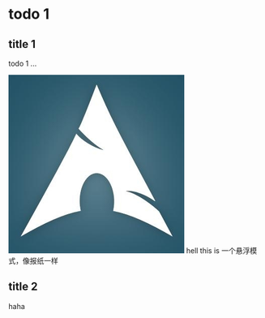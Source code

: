 # todo 1

## title 1




todo 1 ...



![111](img/111.png)
hell this is 一个悬浮模式，像报纸一样


## title 2


haha

